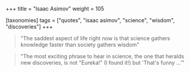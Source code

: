 +++
title = "Isaac Asimov"
weight = 105

[taxonomies]
tags = ["quotes", "isaac asimov", "science", "wisdom", "discoveries"]
+++

> "The saddest aspect of life right now is that science gathers knowledge
> faster than society gathers wisdom"

> "The most exciting phrase to hear in science, the one that heralds new
> discoveries, is not "Eureka!" (I found it!) but 'That's funny ...'"
